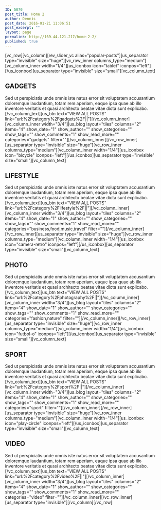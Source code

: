 ```yaml
---
ID: 5070
post_title: Home 2
author: Dennis
post_date: 2016-01-21 11:06:51
post_excerpt: ""
layout: page
permalink: http://169.44.121.217/home-2-2/
published: true
---
```

[vc_row][vc_column][rev_slider_vc alias="popular-posts"][us_separator type="invisible" size="huge"][vc_row_inner columns_type="medium"][vc_column_inner width="1/4"][us_iconbox icon="tablet" iconpos="left"][/us_iconbox][us_separator type="invisible" size="small"][vc_column_text]
<h2><strong>GADGETS</strong></h2>
Sed ut perspiciatis unde omnis iste natus error sit voluptatem accusantium doloremque laudantium, totam rem aperiam, eaque ipsa quae ab illo inventore veritatis et quasi architecto beatae vitae dicta sunt explicabo.[/vc_column_text][us_btn text="VIEW ALL POSTS" link="url:%2Fcategory%2Fgadgets%2F||"][/vc_column_inner][vc_column_inner width="3/4"][us_blog layout="tiles" columns="2" items="4" show_date="1" show_author="" show_categories="" show_tags="" show_comments="1" show_read_more="" categories="gadgets" filter=""][/vc_column_inner][/vc_row_inner][us_separator type="invisible" size="huge"][vc_row_inner columns_type="medium"][vc_column_inner width="1/4"][us_iconbox icon="bicycle" iconpos="left"][/us_iconbox][us_separator type="invisible" size="small"][vc_column_text]
<h2><strong>LIFESTYLE</strong></h2>
Sed ut perspiciatis unde omnis iste natus error sit voluptatem accusantium doloremque laudantium, totam rem aperiam, eaque ipsa quae ab illo inventore veritatis et quasi architecto beatae vitae dicta sunt explicabo.[/vc_column_text][us_btn text="VIEW ALL POSTS" link="url:%2Fcategory%2Flifestyle%2F||"][/vc_column_inner][vc_column_inner width="3/4"][us_blog layout="tiles" columns="2" items="4" show_date="1" show_author="" show_categories="" show_tags="" show_comments="1" show_read_more="" categories="business,food,music,travel" filter=""][/vc_column_inner][/vc_row_inner][us_separator type="invisible" size="huge"][vc_row_inner columns_type="medium"][vc_column_inner width="1/4"][us_iconbox icon="camera-retro" iconpos="left"][/us_iconbox][us_separator type="invisible" size="small"][vc_column_text]
<h2><strong>PHOTO</strong></h2>
Sed ut perspiciatis unde omnis iste natus error sit voluptatem accusantium doloremque laudantium, totam rem aperiam, eaque ipsa quae ab illo inventore veritatis et quasi architecto beatae vitae dicta sunt explicabo.[/vc_column_text][us_btn text="VIEW ALL POSTS" link="url:%2Fcategory%2Fphotography%2F||"][/vc_column_inner][vc_column_inner width="3/4"][us_blog layout="tiles" columns="2" items="4" show_date="1" show_author="" show_categories="" show_tags="" show_comments="1" show_read_more="" categories="fashion,nature" filter=""][/vc_column_inner][/vc_row_inner][us_separator type="invisible" size="huge"][vc_row_inner columns_type="medium"][vc_column_inner width="1/4"][us_iconbox icon="futbol-o" iconpos="left"][/us_iconbox][us_separator type="invisible" size="small"][vc_column_text]
<h2><strong>SPORT</strong></h2>
Sed ut perspiciatis unde omnis iste natus error sit voluptatem accusantium doloremque laudantium, totam rem aperiam, eaque ipsa quae ab illo inventore veritatis et quasi architecto beatae vitae dicta sunt explicabo.[/vc_column_text][us_btn text="VIEW ALL POSTS" link="url:%2Fcategory%2Fsport%2F||"][/vc_column_inner][vc_column_inner width="3/4"][us_blog layout="tiles" columns="2" items="4" show_date="1" show_author="" show_categories="" show_tags="" show_comments="1" show_read_more="" categories="sport" filter=""][/vc_column_inner][/vc_row_inner][us_separator type="invisible" size="huge"][vc_row_inner columns_type="medium"][vc_column_inner width="1/4"][us_iconbox icon="play-circle" iconpos="left"][/us_iconbox][us_separator type="invisible" size="small"][vc_column_text]
<h2><strong>VIDEO</strong></h2>
Sed ut perspiciatis unde omnis iste natus error sit voluptatem accusantium doloremque laudantium, totam rem aperiam, eaque ipsa quae ab illo inventore veritatis et quasi architecto beatae vitae dicta sunt explicabo.[/vc_column_text][us_btn text="VIEW ALL POSTS" link="url:%2Fcategory%2Fvideo%2F||"][/vc_column_inner][vc_column_inner width="3/4"][us_blog layout="tiles" columns="2" items="4" show_date="1" show_author="" show_categories="" show_tags="" show_comments="1" show_read_more="" categories="video" filter=""][/vc_column_inner][/vc_row_inner][us_separator type="invisible"][/vc_column][/vc_row]
